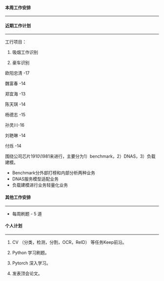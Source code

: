 #### 本周工作安排

---






#### 近期工作计划

---

工行项目： 
1. 吸烟工作识别

2. 豪车识别

 

欧阳忠清 -17

魏富春 -14

郑宜海 -13

陈天琪 -14

杨德志 -15

孙灵川-16

刘艳琳 -14

付烁 -14



围绕公司芯片1910\1981来进行，主要分为1）benchmark，2）DNAS，3）负载建模。

- Benchmark分外部打榜和内部分析两种业务
- DNAS服务模型适配业务
- 负载建模进行业务轻量化业务




#### 其他工作安排

---

- 每周刷题 - 5 道




#### 个人计划

---

1. CV （分类，检测，分割，OCR，ReID） 等任务Keep前沿。

5. Python 学习刷题。

6. Pytorch 深入学习。

7. 发表顶会论文。

   

